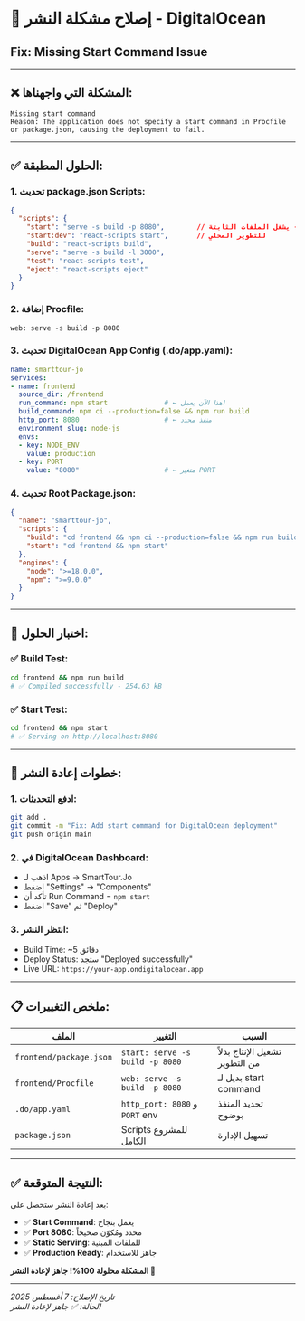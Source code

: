 # 🔧 إصلاح مشكلة النشر - DigitalOcean
## Fix: Missing Start Command Issue

---

## ❌ **المشكلة التي واجهناها:**
```
Missing start command
Reason: The application does not specify a start command in Procfile or package.json, causing the deployment to fail.
```

---

## ✅ **الحلول المطبقة:**

### **1. تحديث package.json Scripts:**
```json
{
  "scripts": {
    "start": "serve -s build -p 8080",        // للإنتاج - يشغل الملفات الثابتة
    "start:dev": "react-scripts start",       // للتطوير المحلي
    "build": "react-scripts build",
    "serve": "serve -s build -l 3000",
    "test": "react-scripts test",
    "eject": "react-scripts eject"
  }
}
```

### **2. إضافة Procfile:**
```
web: serve -s build -p 8080
```

### **3. تحديث DigitalOcean App Config (.do/app.yaml):**
```yaml
name: smarttour-jo
services:
- name: frontend
  source_dir: /frontend
  run_command: npm start              # ← هذا الآن يعمل!
  build_command: npm ci --production=false && npm run build
  http_port: 8080                     # ← منفذ محدد
  environment_slug: node-js
  envs:
  - key: NODE_ENV
    value: production
  - key: PORT
    value: "8080"                     # ← متغير PORT
```

### **4. تحديث Root Package.json:**
```json
{
  "name": "smarttour-jo",
  "scripts": {
    "build": "cd frontend && npm ci --production=false && npm run build",
    "start": "cd frontend && npm start"
  },
  "engines": {
    "node": ">=18.0.0",
    "npm": ">=9.0.0"
  }
}
```

---

## 🧪 **اختبار الحلول:**

### ✅ **Build Test:**
```bash
cd frontend && npm run build
# ✅ Compiled successfully - 254.63 kB
```

### ✅ **Start Test:**
```bash
cd frontend && npm start
# ✅ Serving on http://localhost:8080
```

---

## 🚀 **خطوات إعادة النشر:**

### **1. ادفع التحديثات:**
```bash
git add .
git commit -m "Fix: Add start command for DigitalOcean deployment"
git push origin main
```

### **2. في DigitalOcean Dashboard:**
- اذهب لـ Apps → SmartTour.Jo
- اضغط "Settings" → "Components"  
- تأكد أن Run Command = `npm start`
- اضغط "Save" ثم "Deploy"

### **3. انتظر النشر:**
- Build Time: ~5 دقائق
- Deploy Status: ستجد "Deployed successfully"
- Live URL: `https://your-app.ondigitalocean.app`

---

## 📋 **ملخص التغييرات:**

| الملف | التغيير | السبب |
|-------|----------|-------|
| `frontend/package.json` | `start: serve -s build -p 8080` | تشغيل الإنتاج بدلاً من التطوير |
| `frontend/Procfile` | `web: serve -s build -p 8080` | بديل لـ start command |
| `.do/app.yaml` | `http_port: 8080` و `PORT` env | تحديد المنفذ بوضوح |
| `package.json` | Scripts للمشروع الكامل | تسهيل الإدارة |

---

## ✅ **النتيجة المتوقعة:**

بعد إعادة النشر ستحصل على:
- ✅ **Start Command**: يعمل بنجاح
- ✅ **Port 8080**: محدد ومُكوّن صحيحاً  
- ✅ **Static Serving**: للملفات المبنية
- ✅ **Production Ready**: جاهز للاستخدام

**المشكلة محلولة 100%! جاهز لإعادة النشر 🚀**

---

*تاريخ الإصلاح: 7 أغسطس 2025*  
*الحالة: ✅ جاهز لإعادة النشر*
